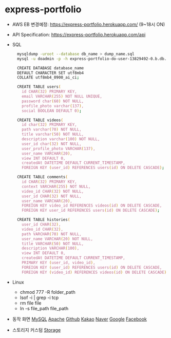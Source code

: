 # express-portfolio

- AWS EB 변경예정: <https://express-portfolio.herokuapp.com/> (9~18시 ON)
- API Specification: <https://express-portfolio.herokuapp.com/api>
- SQL

  ```zsh
    mysqldump -uroot --database db_name > dump_name.sql
    mysql -u doadmin -p -h express-portfolio-do-user-13829492-0.b.db.ondigitalocean.com -P 25060 -D defaultdb < dump_name.sql
  ```

  ```zsh
    CREATE DATABASE database_name
    DEFAULT CHARACTER SET utf8mb4
    COLLATE utf8mb4_0900_ai_ci;
  ```

  ```zsh
    CREATE TABLE users(
      id CHAR(32) PRIMARY KEY,
      email VARCHAR(255) NOT NULL UNIQUE,
      password char(60) NOT NULL,
      profile_photo varchar(137),
      social BOOLEAN DEFAULT 0);
  ```

  ```zsh
    CREATE TABLE videos(
      id char(32) PRIMARY KEY,
      path varchar(70) NOT NULL,
      title varchar(50) NOT NULL,
      description varchar(100) NOT NULL,
      user_id char(32) NOT NULL,
      user_profile_photo VARCHAR(137),
      user_name VARCHAR(20),
      view INT DEFAULT 0,
      createdAt DATETIME DEFAULT CURRENT_TIMESTAMP,
      FOREIGN KEY (user_id) REFERENCES users(id) ON DELETE CASCADE);
  ```

  ```zsh
    CREATE TABLE comments(
      id CHAR(32) PRIMARY KEY,
      context VARCHAR(255) NOT NULL,
      video_id CHAR(32) NOT NULL,
      user_id CHAR(32) NOT NULL,
      user_name VARCHAR(20),
      FOREIGN KEY video_id REFERENCES videos(id) ON DELETE CASCADE,
      FOREIGN KEY user_id REFERENCES users(id) ON DELETE CASCADE);
  ```

  ```zsh
    CREATE TABLE histories(
      user_id CHAR(32),
      video_id CHAR(32),
      path VARCHAR(70) NOT NULL,
      user_name VARCHAR(20) NOT NULL,
      title VARCHAR(50) NOT NULL,
      description VARCHAR(100),
      view INT DEFAULT 0,
      createdAt DATETIME DEFAULT CURRENT_TIMESTAMP,
      PRIMARY KEY (user_id, video_id),
      FOREIGN KEY (user_id) REFERENCES users(id) ON DELETE CASCADE,
      FOREIGN KEY (video_id) REFERENCES videos(id) ON DELETE CASCADE);
  ```

- Linux
  - chmod 777 -R folder_path
  - lsof -i | grep -i tcp
  - rm file file
  - ln -s file_path file_path
  
- 동작 화면
  [MySQL](https://user-images.githubusercontent.com/59950687/230854366-a76bacc0-71c2-42c6-bba9-0b4a24d54e28.gif)
  [Apache](https://user-images.githubusercontent.com/59950687/230854382-3037c59c-1158-4e74-8fea-a0fad4269824.gif)
  [Github](https://user-images.githubusercontent.com/59950687/230854391-c6eaac73-92ff-48dc-a1b4-c4b62cb8f660.gif)
  [Kakao](https://user-images.githubusercontent.com/59950687/230854396-6963a2cc-a00a-490c-b61b-e21fca4887fa.gif)
  [Naver](https://user-images.githubusercontent.com/59950687/230854397-536aa3ec-3b17-49f0-8cc5-7f0be072108c.gif)
  [Google](https://user-images.githubusercontent.com/59950687/230854393-b7887e99-d91f-4e4a-9086-58a1d5b4eed8.gif)
  [Facebook](https://user-images.githubusercontent.com/59950687/230854387-4c507501-faaa-43fc-9e28-52c337e58c5a.gif)
  
- 스토리지 커스텀
  [Storage](https://github.com/ymh3190/express-portfolio/blob/main/src/utils/storage.js)
